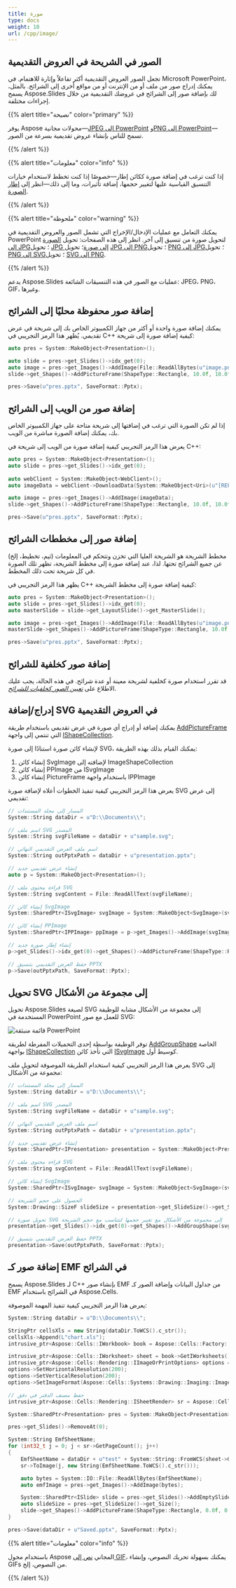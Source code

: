 ```yaml
---
title: صورة
type: docs
weight: 10
url: /cpp/image/
---
```



## **الصور في الشريحة في العروض التقديمية**

تجعل الصور العروض التقديمية أكثر تفاعلاً وإثارة للاهتمام. في Microsoft PowerPoint، يمكنك إدراج صور من ملف أو من الإنترنت أو من مواقع أخرى إلى الشرائح. بالمثل، يسمح Aspose.Slides لك بإضافة صور إلى الشرائح في عروضك التقديمية من خلال إجراءات مختلفة. 

{{% alert title="نصيحة" color="primary" %}} 

يوفر Aspose محولات مجانية—[JPEG إلى PowerPoint](https://products.aspose.app/slides/import/jpg-to-ppt) و[PNG إلى PowerPoint](https://products.aspose.app/slides/import/png-to-ppt)—تسمح للناس بإنشاء عروض تقديمية بسرعة من الصور. 

{{% /alert %}} 

{{% alert title="معلومات" color="info" %}}

إذا كنت ترغب في إضافة صورة ككائن إطار—خصوصًا إذا كنت تخطط لاستخدام خيارات التنسيق القياسية عليها لتغيير حجمها، إضافة تأثيرات، وما إلى ذلك—انظر إلى [إطار الصورة](/slides/cpp/picture-frame/). 

{{% /alert %}} 

{{% alert title="ملحوظة" color="warning" %}}

يمكنك التعامل مع عمليات الإدخال/الإخراج التي تشمل الصور والعروض التقديمية في PowerPoint لتحويل صورة من تنسيق إلى آخر. انظر إلى هذه الصفحات: تحويل [الصورة إلى JPG](https://products.aspose.com/slides/cpp/conversion/image-to-jpg/)؛ تحويل [JPG إلى صورة](https://products.aspose.com/slides/cpp/conversion/jpg-to-image/)؛ تحويل [JPG إلى PNG](https://products.aspose.com/slides/cpp/conversion/jpg-to-png/)؛ تحويل [PNG إلى JPG](https://products.aspose.com/slides/cpp/conversion/png-to-jpg/)؛ تحويل [PNG إلى SVG](https://products.aspose.com/slides/cpp/conversion/png-to-svg/)؛ تحويل [SVG إلى PNG](https://products.aspose.com/slides/cpp/conversion/svg-to-png/).

{{% /alert %}}

يدعم Aspose.Slides عمليات مع الصور في هذه التنسيقات الشائعة: JPEG، PNG، GIF، وغيرها. 

## **إضافة صور محفوظة محليًا إلى الشرائح**

يمكنك إضافة صورة واحدة أو أكثر من جهاز الكمبيوتر الخاص بك إلى شريحة في عرض تقديمي. يُظهر هذا الرمز التجريبي في C++ كيفية إضافة صورة إلى شريحة:

``` cpp
auto pres = System::MakeObject<Presentation>();

auto slide = pres->get_Slides()->idx_get(0);
auto image = pres->get_Images()->AddImage(File::ReadAllBytes(u"image.png"));
slide->get_Shapes()->AddPictureFrame(ShapeType::Rectangle, 10.0f, 10.0f, 100.0f, 100.0f, image);

pres->Save(u"pres.pptx", SaveFormat::Pptx);
```



## **إضافة صور من الويب إلى الشرائح**

إذا لم تكن الصورة التي ترغب في إضافتها إلى شريحة متاحة على جهاز الكمبيوتر الخاص بك، يمكنك إضافة الصورة مباشرة من الويب. 

يعرض هذا الرمز التجريبي كيفية إضافة صورة من الويب إلى شريحة في C++:

``` cpp
auto pres = System::MakeObject<Presentation>();
auto slide = pres->get_Slides()->idx_get(0);
    
auto webClient = System::MakeObject<WebClient>();
auto imageData = webClient->DownloadData(System::MakeObject<Uri>(u"[REPLACE WITH URL]"));

auto image = pres->get_Images()->AddImage(imageData);
slide->get_Shapes()->AddPictureFrame(ShapeType::Rectangle, 10.0f, 10.0f, 100.0f, 100.0f, image);

pres->Save(u"pres.pptx", SaveFormat::Pptx);
```

## **إضافة صور إلى مخططات الشرائح**

مخطط الشريحة هو الشريحة العليا التي تخزن وتتحكم في المعلومات (ثيم، تخطيط، إلخ) عن جميع الشرائح تحتها. لذا، عند إضافة صورة إلى مخطط الشريحة، تظهر تلك الصورة في كل شريحة تحت ذلك المخطط. 

يظهر هذا الرمز التجريبي في C++ كيفية إضافة صورة إلى مخطط الشريحة:

``` cpp
auto pres = System::MakeObject<Presentation>();
auto slide = pres->get_Slides()->idx_get(0);
auto masterSlide = slide->get_LayoutSlide()->get_MasterSlide();

auto image = pres->get_Images()->AddImage(File::ReadAllBytes(u"image.png"));
masterSlide->get_Shapes()->AddPictureFrame(ShapeType::Rectangle, 10.0f, 10.0f, 100.0f, 100.0f, image);

pres->Save(u"pres.pptx", SaveFormat::Pptx);
```

## **إضافة صور كخلفية للشرائح**

قد تقرر استخدام صورة كخلفية لشريحة معينة أو عدة شرائح. في هذه الحالة، يجب عليك الاطلاع على *[تعيين الصور كخلفيات للشرائح](https://docs.aspose.com/slides/cpp/presentation-background/#setting-images-as-background-for-slides)*.

## **إدراج/إضافة SVG في العروض التقديمية**
يمكنك إضافة أو إدراج أي صورة في عرض تقديمي باستخدام طريقة [AddPictureFrame](https://reference.aspose.com/slides/cpp/class/aspose.slides.i_shape_collection#ab55ae8c24dd32665637725a26ca1c1a9) التي تنتمي إلى واجهة [IShapeCollection](https://reference.aspose.com/slides/cpp/class/aspose.slides.i_shape_collection).

لإنشاء كائن صورة استنادًا إلى صورة SVG، يمكنك القيام بذلك بهذه الطريقة:

1. إنشاء كائن SvgImage لإضافته إلى ImageShapeCollection
2. إنشاء كائن PPImage من ISvgImage
3. إنشاء كائن PictureFrame باستخدام واجهة IPPImage

يعرض هذا الرمز التجريبي كيفية تنفيذ الخطوات أعلاه لإضافة صورة SVG إلى عرض تقديمي:
``` cpp 
// المسار إلى مجلد المستندات
System::String dataDir = u"D:\\Documents\\";

// اسم ملف SVG المصدر
System::String svgFileName = dataDir + u"sample.svg";

// اسم ملف العرض التقديمي النهائي
System::String outPptxPath = dataDir + u"presentation.pptx";

// إنشاء عرض تقديمي جديد
auto p = System::MakeObject<Presentation>();

// قراءة محتوى ملف SVG
System::String svgContent = File::ReadAllText(svgFileName);

// إنشاء كائن SvgImage
System::SharedPtr<ISvgImage> svgImage = System::MakeObject<SvgImage>(svgContent);

// إنشاء كائن PPImage
System::SharedPtr<IPPImage> ppImage = p->get_Images()->AddImage(svgImage);

// إنشاء إطار صورة جديد 
p->get_Slides()->idx_get(0)->get_Shapes()->AddPictureFrame(ShapeType::Rectangle, 200.0f, 100.0f, static_cast<float>(ppImage->get_Width()), static_cast<float>(ppImage->get_Height()), ppImage);

// حفظ العرض التقديمي بتنسيق PPTX
p->Save(outPptxPath, SaveFormat::Pptx);
```

## **تحويل SVG إلى مجموعة من الأشكال**
تحويل Aspose.Slides لصيغة SVG إلى مجموعة من الأشكال مشابه للوظيفة المستخدمة في PowerPoint للعمل مع صور SVG:


![قائمة منبثقة PowerPoint](img_01_01.png)

توفر الوظيفة بواسطة إحدى التحميلات المفرطة لطريقة [AddGroupShape](https://reference.aspose.com/slides/cpp/class/aspose.slides.i_shape_collection#a07def8851fe87a8f73a1621d2375d13b) الخاصة بواجهة [IShapeCollection](https://reference.aspose.com/slides/cpp/class/aspose.slides.i_shape_collection) التي تأخذ كائن [ISvgImage](https://reference.aspose.com/slides/cpp/class/aspose.slides.i_svg_image) كوسيط أول.

يعرض هذا الرمز التجريبي كيفية استخدام الطريقة الموصوفة لتحويل ملف SVG إلى مجموعة من الأشكال:

``` cpp 
// المسار إلى مجلد المستندات
System::String dataDir = u"D:\\Documents\\";

// اسم ملف SVG المصدر
System::String svgFileName = dataDir + u"sample.svg";

// اسم ملف العرض التقديمي النهائي
System::String outPptxPath = dataDir + u"presentation.pptx";

// إنشاء عرض تقديمي جديد
System::SharedPtr<IPresentation> presentation = System::MakeObject<Presentation>();

// قراءة محتوى ملف SVG
System::String svgContent = File::ReadAllText(svgFileName);

// إنشاء كائن SvgImage
System::SharedPtr<ISvgImage> svgImage = System::MakeObject<SvgImage>(svgContent);

// الحصول على حجم الشريحة
System::Drawing::SizeF slideSize = presentation->get_SlideSize()->get_Size();

// تحويل صورة SVG إلى مجموعة من الأشكال مع تغيير حجمها لتتناسب مع حجم الشريحة
presentation->get_Slides()->idx_get(0)->get_Shapes()->AddGroupShape(svgImage, 0.f, 0.f, slideSize.get_Width(), slideSize.get_Height());

// حفظ العرض التقديمي بتنسيق PPTX
presentation->Save(outPptxPath, SaveFormat::Pptx);
```

## **إضافة صور كـ EMF في الشرائح**
يسمح Aspose.Slides لـ C++ بإنشاء صور EMF من جداول البيانات وإضافة الصور كـ EMF في الشرائح باستخدام Aspose.Cells. 

يعرض هذا الرمز التجريبي كيفية تنفيذ المهمة الموصوفة:

``` cpp 
System::String dataDir = u"D:\\Documents\\";

StringPtr cellsXls = new String(dataDir.ToWCS().c_str());
cellsXls->Append(L"chart.xls");
intrusive_ptr<Aspose::Cells::IWorkbook> book = Aspose::Cells::Factory::CreateIWorkbook(cellsXls);

intrusive_ptr<Aspose::Cells::IWorksheet> sheet = book->GetIWorksheets()->GetObjectByIndex(0);
intrusive_ptr<Aspose::Cells::Rendering::IImageOrPrintOptions> options = Aspose::Cells::Factory::CreateIImageOrPrintOptions();
options->SetHorizontalResolution(200);
options->SetVerticalResolution(200);
options->SetImageFormat(Aspose::Cells::Systems::Drawing::Imaging::ImageFormat::GetEmf());

// حفظ مصنف الدفتر في دفق
intrusive_ptr<Aspose::Cells::Rendering::ISheetRender> sr = Aspose::Cells::Factory::CreateISheetRender(sheet, options);

System::SharedPtr<Presentation> pres = System::MakeObject<Presentation>();

pres->get_Slides()->RemoveAt(0);

System::String EmfSheetName;
for (int32_t j = 0; j < sr->GetPageCount(); j++)
{
    EmfSheetName = dataDir + u"test" + System::String::FromWCS(sheet->GetName()->value()) + u" Page" + (j + 1) + u".out.emf";
    sr->ToImage(j, new String(EmfSheetName.ToWCS().c_str()));

    auto bytes = System::IO::File::ReadAllBytes(EmfSheetName);
    auto emfImage = pres->get_Images()->AddImage(bytes);

    System::SharedPtr<ISlide> slide = pres->get_Slides()->AddEmptySlide(pres->get_LayoutSlides()->GetByType(SlideLayoutType::Blank));
    auto slideSize = pres->get_SlideSize()->get_Size();
    slide->get_Shapes()->AddPictureFrame(ShapeType::Rectangle, 0.0f, 0.0f, slideSize.get_Width(), slideSize.get_Height(), emfImage);
}

pres->Save(dataDir + u"Saved.pptx", SaveFormat::Pptx);
```

{{% alert title="معلومات" color="info" %}}

باستخدام محول Aspose المجاني [نص إلى GIF](https://products.aspose.app/slides/text-to-gif)، يمكنك بسهولة تحريك النصوص، وإنشاء GIFs من النصوص، إلخ. 

{{% /alert %}}